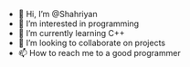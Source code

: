 - 👋 Hi, I’m @Shahriyan
- 👀 I’m interested in programming
- 🌱 I’m currently learning C++
- 💞️ I’m looking to collaborate on projects
- 📫 How to reach me to a good programmer

<!---
Shahriyan/Shahriyan is a ✨ special ✨ repository because its `README.md` (this file) appears on your GitHub profile.
You can click the Preview link to take a look at your changes.
--->
